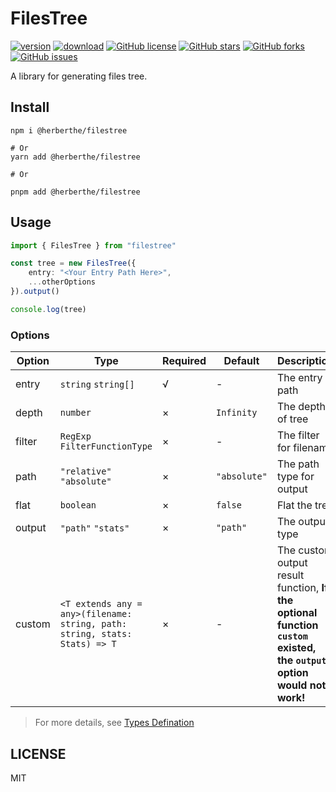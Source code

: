 # FilesTree

[![version](https://img.shields.io/npm/v/@herberthe/filestree.svg)](https://www.npmjs.com/package/@herberthe/filestree)
[![download](https://img.shields.io/npm/dm/@herberthe/filestree.svg)](https://www.npmjs.com/package/@herberthe/filestree)
[![GitHub license](https://img.shields.io/github/license/HerbertHe/filestree)](https://github.com/HerbertHe/filestree/blob/main/LICENSE)
[![GitHub stars](https://img.shields.io/github/stars/HerbertHe/filestree)](https://github.com/HerbertHe/filestree/stargazers)
[![GitHub forks](https://img.shields.io/github/forks/HerbertHe/filestree)](https://github.com/HerbertHe/filestree/network)
[![GitHub issues](https://img.shields.io/github/issues/HerbertHe/filestree)](https://github.com/HerbertHe/filestree/issues)

A library for generating files tree.

## Install

```shell
npm i @herberthe/filestree

# Or
yarn add @herberthe/filestree

# Or

pnpm add @herberthe/filestree
```

## Usage

```typescript
import { FilesTree } from "filestree"

const tree = new FilesTree({
    entry: "<Your Entry Path Here>",
    ...otherOptions
}).output()

console.log(tree)
```

### Options

| Option | Type                                                                       | Required | Default      | Description                                                                                                           |
| ------ | -------------------------------------------------------------------------- | -------- | ------------ | --------------------------------------------------------------------------------------------------------------------- |
| entry  | `string` `string[]`                                                        | √        | -            | The entry path                                                                                                        |
| depth  | `number`                                                                   | ×        | `Infinity`   | The depth of tree                                                                                                     |
| filter | `RegExp` `FilterFunctionType`                                              | ×        | -            | The filter for filename                                                                                               |
| path   | `"relative"` `"absolute"`                                                  | ×        | `"absolute"` | The path type for output                                                                                              |
| flat   | `boolean`                                                                  | ×        | `false`      | Flat the tree                                                                                                         |
| output | `"path"` `"stats"`                                                         | ×        | `"path"`     | The output type                                                                                                       |
| custom | `<T extends any = any>(filename: string, path: string, stats: Stats) => T` | ×        | -            | The custom output result function, **If the optional function `custom` existed, the `output` option would not work!** |

> For more details, see [Types Defination](src/types.ts)

## LICENSE

MIT

